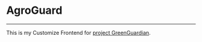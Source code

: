 # AgroGuard

---

This is my Customize Frontend for [project GreenGuardian](https://github.com/shailpujan88/Green-Guardian).
